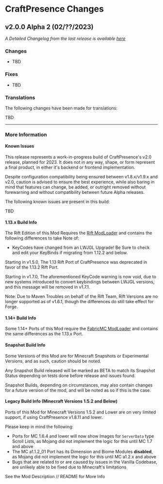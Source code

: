 # CraftPresence Changes

## v2.0.0 Alpha 2 (02/??/2023)

_A Detailed Changelog from the last release is
available [here](https://gitlab.com/CDAGaming/CraftPresence/-/compare/release%2Fv1.9.6...release%2Fv2.0.0-alpha.2)_

### Changes

* TBD

### Fixes

* TBD

### Translations

The following changes have been made for translations:

TBD

___

### More Information

#### Known Issues

This release represents a work-in-progress build of CraftPresence's v2.0 release, planned for 2023.
It does not in any way, shape, or form represent a final product, in either it's backend or frontend implementation.

Despite configuration compatibility being ensured between v1.8.x/v1.9.x and v2.0,
caution is advised to ensure the best experience, while also baring in mind that features can change, be added, or
outright removed without forewarning and without compatibility
between future Alpha releases.

The following known issues are present in this build:

TBD

#### 1.13.x Build Info

The Rift Edition of this Mod Requires the [Rift ModLoader](https://www.curseforge.com/minecraft/mc-mods/rift) and
contains the following differences to take Note of:

* KeyCodes have changed from an LWJGL Upgrade! Be Sure to check and edit your KeyBinds if migrating from 1.12.2 and
  below.

Starting in v1.5.0, The 1.13 Rift Port of CraftPresence was deprecated in favor of the 1.13.2 Rift Port.

Starting in v1.7.0, The aforementioned KeyCode warning is now void, due to new systems introduced to convert keybindings
between LWJGL versions, and this message will be removed in v1.7.1.

Note: Due to Maven Troubles on behalf of the Rift Team, Rift Versions are no longer supported as of v1.6.1, though the
differences do still take effect for Forge.

#### 1.14+ Build Info

Some 1.14+ Ports of this Mod require the [FabricMC ModLoader](https://www.curseforge.com/minecraft/mc-mods/fabric-api)
and contains the same differences as the 1.13.x Port.

#### Snapshot Build Info

Some Versions of this Mod are for Minecraft Snapshots or Experimental Versions, and as such, caution should be noted.

Any Snapshot Build released will be marked as BETA to match its Snapshot Status depending on tests done before release
and issues found.

Snapshot Builds, depending on circumstances, may also contain changes for a future version of the mod, and will be noted
as so if this is the case.

#### Legacy Build Info (Minecraft Versions 1.5.2 and Below)

Ports of this Mod for Minecraft Versions 1.5.2 and Lower are on very limited support, if using CraftPresence v1.8.11 and
lower.

Please keep in mind the following:

* Ports for MC 1.6.4 and lower will now show Images for `ServerData` type Scroll Lists, as Mojang did not implement the
  logic for this until MC 1.7 and above
* The MC a1.1.2_01 Port has its Dimension and Biome Modules **disabled**, as Mojang did not implement the logic for this
  until MC a1.2.x and above
* Bugs that are related to or are caused by issues in the Vanilla Codebase, are unlikely able to be fixed due to
  Minecraft's limitations

See the Mod Description // README for More Info
